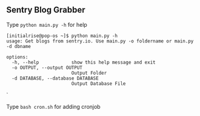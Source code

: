## Sentry Blog Grabber
Type `python main.py -h` for help

    [initialrise@pop-os ~]$ python main.py -h
    usage: Get blogs from sentry.io. Use main.py -o foldername or main.py -d dbname 

	options:
	  -h, --help            show this help message and exit
	  -o OUTPUT, --output OUTPUT
							Output Folder
	  -d DATABASE, --database DATABASE
							Output Database File
`

Type `bash cron.sh` for adding cronjob


